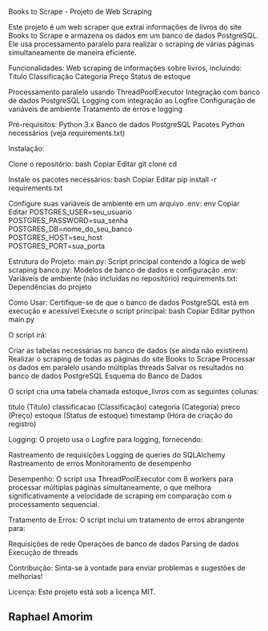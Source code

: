 Books to Scrape - Projeto de Web Scraping

Este projeto é um web scraper que extrai informações de livros do site Books to Scrape e armazena os dados em um banco de dados PostgreSQL. Ele usa processamento paralelo para realizar o scraping de várias páginas simultaneamente de maneira eficiente.

Funcionalidades:
Web scraping de informações sobre livros, incluindo:
Título
Classificação
Categoria
Preço
Status de estoque

Processamento paralelo usando ThreadPoolExecutor
Integração com banco de dados PostgreSQL
Logging com integração ao Logfire
Configuração de variáveis de ambiente
Tratamento de erros e logging

Pré-requisitos:
Python 3.x
Banco de dados PostgreSQL
Pacotes Python necessários (veja requirements.txt)

Instalação:

Clone o repositório:
bash
Copiar
Editar
git clone <repository-url>
cd <repository-name>

Instale os pacotes necessários:
bash
Copiar
Editar
pip install -r requirements.txt

Configure suas variáveis de ambiente em um arquivo .env:
env
Copiar
Editar
POSTGRES_USER=seu_usuario  
POSTGRES_PASSWORD=sua_senha  
POSTGRES_DB=nome_do_seu_banco  
POSTGRES_HOST=seu_host  
POSTGRES_PORT=sua_porta  

Estrutura do Projeto:
main.py: Script principal contendo a lógica de web scraping
banco.py: Modelos de banco de dados e configuração
.env: Variáveis de ambiente (não incluídas no repositório)
requirements.txt: Dependências do projeto

Como Usar:
Certifique-se de que o banco de dados PostgreSQL está em execução e acessível
Execute o script principal:
bash
Copiar
Editar
python main.py

O script irá:

Criar as tabelas necessárias no banco de dados (se ainda não existirem)
Realizar o scraping de todas as páginas do site Books to Scrape
Processar os dados em paralelo usando múltiplas threads
Salvar os resultados no banco de dados PostgreSQL
Esquema do Banco de Dados

O script cria uma tabela chamada estoque_livros com as seguintes colunas:

titulo (Título)
classificacao (Classificação)
categoria (Categoria)
preco (Preço)
estoque (Status de estoque)
timestamp (Hora de criação do registro)

Logging:
O projeto usa o Logfire para logging, fornecendo:

Rastreamento de requisições
Logging de queries do SQLAlchemy
Rastreamento de erros
Monitoramento de desempenho

Desempenho:
O script usa ThreadPoolExecutor com 8 workers para processar múltiplas páginas simultaneamente, o que melhora significativamente a velocidade de scraping em comparação com o processamento sequencial.

Tratamento de Erros:
O script inclui um tratamento de erros abrangente para:

Requisições de rede
Operações de banco de dados
Parsing de dados
Execução de threads

Contribuição:
Sinta-se à vontade para enviar problemas e sugestões de melhorias!

Licença:
Este projeto está sob a licença MIT.

## Raphael Amorim
